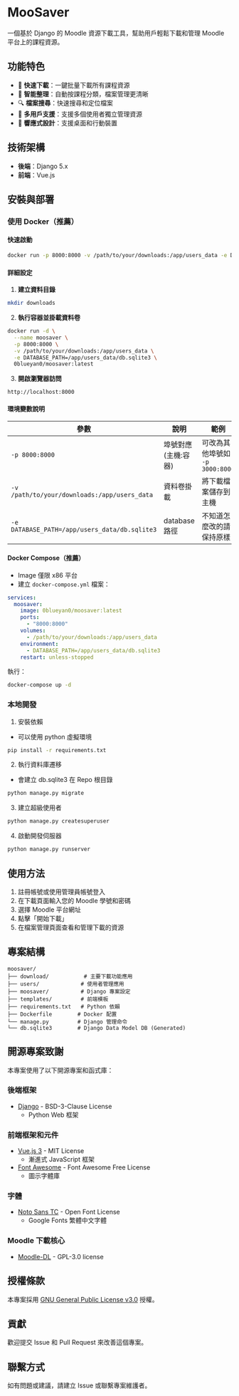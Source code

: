 # MooSaver

一個基於 Django 的 Moodle 資源下載工具，幫助用戶輕鬆下載和管理 Moodle 平台上的課程資源。

## 功能特色

- 🚀 **快速下載**：一鍵批量下載所有課程資源
- 📁 **智能整理**：自動按課程分類，檔案管理更清晰
- 🔍 **檔案搜尋**：快速搜尋和定位檔案
- 👥 **多用戶支援**：支援多個使用者獨立管理資源
- 🎨 **響應式設計**：支援桌面和行動裝置

## 技術架構

- **後端**：Django 5.x
- **前端**：Vue.js

## 安裝與部署

### 使用 Docker（推薦）

#### 快速啟動

```bash
docker run -p 8000:8000 -v /path/to/your/downloads:/app/users_data -e DATABASE_PATH=/app/users_data/db.sqlite3 0blueyan0/moosaver:latest
```

#### 詳細設定

1. **建立資料目錄**
```bash
mkdir downloads
```

2. **執行容器並掛載資料卷**
```bash
docker run -d \
  --name moosaver \
  -p 8000:8000 \
  -v /path/to/your/downloads:/app/users_data \
  -e DATABASE_PATH=/app/users_data/db.sqlite3 \
  0blueyan0/moosaver:latest
```

3. **開啟瀏覽器訪問**
```
http://localhost:8000
```

#### 環境變數說明

| 參數 | 說明 | 範例 |
|------|------|------|
| `-p 8000:8000` | 埠號對應 (主機:容器) | 可改為其他埠號如 `-p 3000:8000` |
| `-v /path/to/your/downloads:/app/users_data` | 資料卷掛載 | 將下載檔案儲存到主機 |
| `-e DATABASE_PATH=/app/users_data/db.sqlite3` | database路徑 | 不知道怎麼改的請保持原樣 |

#### Docker Compose（推薦）

- Image 僅限 x86 平台 
- 建立 `docker-compose.yml` 檔案：

```yaml
services:
  moosaver:
    image: 0blueyan0/moosaver:latest
    ports:
      - "8000:8000"
    volumes:
      - /path/to/your/downloads:/app/users_data
    environment:
      - DATABASE_PATH=/app/users_data/db.sqlite3
    restart: unless-stopped
```

執行：
```bash
docker-compose up -d
```

### 本地開發

1. 安裝依賴
- 可以使用 python 虛擬環境
```bash
pip install -r requirements.txt
```

2. 執行資料庫遷移
- 會建立 db.sqlite3 在 Repo 根目錄
```bash
python manage.py migrate
```

3. 建立超級使用者
```bash
python manage.py createsuperuser
```

4. 啟動開發伺服器
```bash
python manage.py runserver
```

## 使用方法

1. 註冊帳號或使用管理員帳號登入
2. 在下載頁面輸入您的 Moodle 學號和密碼
3. 選擇 Moodle 平台網址
4. 點擊「開始下載」
5. 在檔案管理頁面查看和管理下載的資源

## 專案結構

```
moosaver/
├── download/           # 主要下載功能應用
├── users/             # 使用者管理應用
├── moosaver/          # Django 專案設定
├── templates/         # 前端模板
├── requirements.txt   # Python 依賴
├── Dockerfile        # Docker 配置
└── manage.py         # Django 管理命令
└── db.sqlite3        # Django Data Model DB (Generated)
```

## 開源專案致謝

本專案使用了以下開源專案和函式庫：

### 後端框架
- [Django](https://github.com/django/django) - BSD-3-Clause License
  - Python Web 框架

### 前端框架和元件
- [Vue.js 3](https://github.com/vuejs/core) - MIT License
  - 漸進式 JavaScript 框架
- [Font Awesome](https://github.com/FortAwesome/Font-Awesome) - Font Awesome Free License
  - 圖示字體庫

### 字體
- [Noto Sans TC](https://fonts.google.com/noto/specimen/Noto+Sans+TC) - Open Font License
  - Google Fonts 繁體中文字體

### Moodle 下載核心
- [Moodle-DL](https://github.com/C0D3D3V/Moodle-DL) - GPL-3.0 license

## 授權條款

本專案採用 [GNU General Public License v3.0](LICENSE) 授權。

## 貢獻

歡迎提交 Issue 和 Pull Request 來改善這個專案。

## 聯繫方式

如有問題或建議，請建立 Issue 或聯繫專案維護者。
